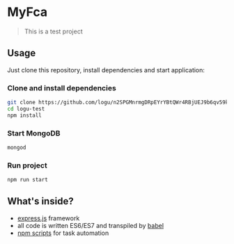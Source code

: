 # MyFca

> This is a test project

## Usage

Just clone this repository, install dependencies and start application:

### Clone and install dependencies
```bash
git clone https://github.com/logu/n2SPGMnrmgDRpEYrYBtQWr4RBjUEJ9b6qv59k7bw logu-test
cd logu-test
npm install
```
### Start MongoDB
```bash
mongod
```

### Run project
```bash
npm run start
```

## What's inside?

- [express.js](http://expressjs.com) framework
- all code is written ES6/ES7 and transpiled by [babel](http://babeljs.io)
- [npm scripts](https://github.com/voronianski/express-api-sample/blob/master/package.json#L6) for task automation